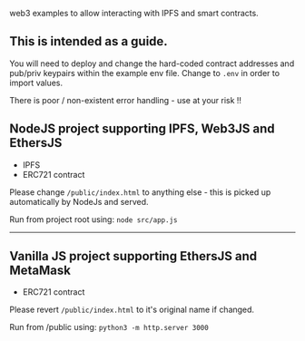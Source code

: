 web3 examples to allow interacting with IPFS and smart contracts.

## This is intended as a guide.

You will need to deploy and change the hard-coded contract addresses and pub/priv keypairs within the example env file. Change to `.env` in order to import values.

There is poor / non-existent error handling  - use at your risk !!

## NodeJS project supporting IPFS, Web3JS and EthersJS
- IPFS
- ERC721 contract

Please change `/public/index.html` to anything else - this is picked up automatically by NodeJs and served.

Run from project root using:
`node src/app.js`

---

## Vanilla JS project supporting EthersJS and MetaMask
- ERC721 contract

Please revert `/public/index.html` to it's original name if changed.

Run from /public using:
`python3 -m http.server 3000`

    
